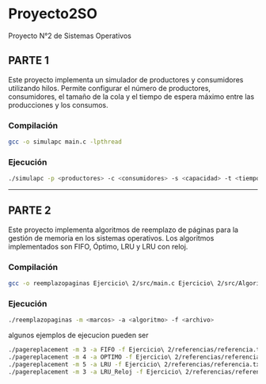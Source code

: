 # Proyecto2SO
Proyecto N°2 de Sistemas Operativos

## PARTE 1
Este proyecto implementa un simulador de productores y consumidores utilizando hilos. Permite configurar el número de productores, consumidores, el tamaño de la cola y el tiempo de espera máximo entre las producciones y los consumos.
### Compilación
```sh
gcc -o simulapc main.c -lpthread
```
### Ejecución
```sh
./simulapc -p <productores> -c <consumidores> -s <capacidad> -t <tiempo>
```
---
## PARTE 2
Este proyecto implementa algoritmos de reemplazo de páginas para la gestión de memoria en los sistemas operativos. Los algoritmos implementados son FIFO, Óptimo, LRU y LRU con reloj.
### Compilación 
```sh
gcc -o reemplazopaginas Ejercicio\ 2/src/main.c Ejercicio\ 2/src/Algoritmos.c Ejercicio\ 2/src/TablaHash.c
```
### Ejecución
```sh
./reemplazopaginas -m <marcos> -a <algoritmo> -f <archivo>
```
algunos ejemplos de ejecucion pueden ser
```sh
./pagereplacement -m 3 -a FIFO -f Ejercicio\ 2/referencias/referencia.txt
./pagereplacement -m 4 -a OPTIMO -f Ejercicio\ 2/referencias/referencia.txt
./pagereplacement -m 5 -a LRU -f Ejercicio\ 2/referencias/referencia.txt
./pagereplacement -m 3 -a LRU_Reloj -f Ejercicio\ 2/referencias/referencia.txt
```